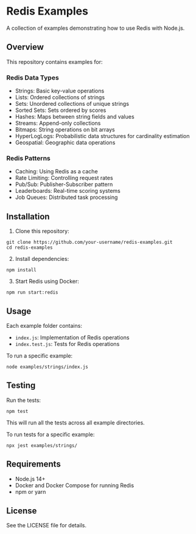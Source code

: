 # Redis Examples

A collection of examples demonstrating how to use Redis with Node.js.

## Overview

This repository contains examples for:

### Redis Data Types
- Strings: Basic key-value operations
- Lists: Ordered collections of strings
- Sets: Unordered collections of unique strings
- Sorted Sets: Sets ordered by scores
- Hashes: Maps between string fields and values
- Streams: Append-only collections
- Bitmaps: String operations on bit arrays
- HyperLogLogs: Probabilistic data structures for cardinality estimation
- Geospatial: Geographic data operations

### Redis Patterns
- Caching: Using Redis as a cache
- Rate Limiting: Controlling request rates
- Pub/Sub: Publisher-Subscriber pattern
- Leaderboards: Real-time scoring systems
- Job Queues: Distributed task processing

## Installation

1. Clone this repository:
```
git clone https://github.com/your-username/redis-examples.git
cd redis-examples
```

2. Install dependencies:
```
npm install
```

3. Start Redis using Docker:
```
npm run start:redis
```

## Usage

Each example folder contains:
- `index.js`: Implementation of Redis operations
- `index.test.js`: Tests for Redis operations

To run a specific example:
```
node examples/strings/index.js
```

## Testing

Run the tests:
```
npm test
```

This will run all the tests across all example directories.

To run tests for a specific example:
```
npx jest examples/strings/
```

## Requirements

- Node.js 14+
- Docker and Docker Compose for running Redis
- npm or yarn

## License

See the LICENSE file for details.